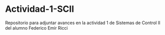 # Actividad-1-SCII
Repositorio para adjuntar avances en la actividad 1 de Sistemas de Control II del alumno Federico Emir Ricci

